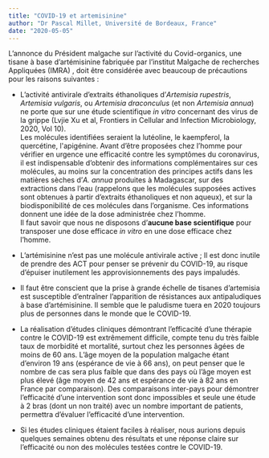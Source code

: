 ```yaml
---
title: "COVID-19 et artemisinine"
author: "Dr Pascal Millet, Université de Bordeaux, France"
date: "2020-05-05"
---
```


L’annonce du Président malgache sur l’activité du Covid-organics, une tisane à base d’artémisinine fabriquée par l’institut Malgache de recherches Appliquées (IMRA) , doit être considérée avec beaucoup de précautions pour les raisons suivantes :

- L’activité antivirale d’extraits éthanoliques d’*Artemisia rupestris*, *Artemisia vulgaris*, ou *Artemisia draconculus* (et non *Artemisia annua*) ne porte que sur une étude scientifique *in vitro* concernant des virus de la grippe (Lvjie Xu et al, Frontiers in Cellular and Infection Microbiology, 2020, Vol 10).  
  Les molécules identifiées seraient la lutéoline, le kaempferol, la quercétine, l'apigénine. Avant d’être proposées chez l’homme pour vérifier en urgence une efficacité contre les symptômes du coronavirus, il est indispensable d’obtenir des informations complémentaires sur ces molécules, au moins sur la concentration des principes actifs dans les matières sèches d’*A. annua* produites à Madagascar, sur des extractions dans l’eau (rappelons que les molécules supposées actives sont obtenues à partir d’extraits éthanoliques et non aqueux), et sur la biodisponibilité de ces molécules dans l’organisme. Ces informations donnent une idée de la dose administrée chez l’homme.  
  Il faut savoir que nous ne disposons d’**aucune base scientifique** pour transposer une dose efficace *in vitro* en une dose efficace chez l’homme.

- L’artémisinine n’est pas une molécule antivirale active ; Il est donc inutile de prendre des ACT pour penser se prévenir du COVID-19, au risque d’épuiser inutilement les approvisionnements des pays impaludés.

- Il faut être conscient que la prise à grande échelle de tisanes d’artemisia est susceptible d’entraîner l’apparition de résistances aux antipaludiques à base d’artémisinine. Il semble que le paludisme tuera en 2020 toujours plus de personnes dans le monde que le COVID-19.

- La réalisation d’études cliniques démontrant l’efficacité d’une thérapie contre le COVID-19 est extrêmement difficile, compte tenu du très faible taux de morbidité et mortalité, surtout chez les personnes âgées de moins de 60 ans. L’âge moyen de la population malgache étant d’environ 19 ans (espérance de vie à 66 ans), on peut penser que le nombre de cas sera plus faible que dans des pays où l’âge moyen est plus élevé (âge moyen de 42 ans et espérance de vie à 82 ans en France par comparaison). Des comparaisons inter-pays pour démontrer l’efficacité d’une intervention sont donc impossibles et seule une étude à 2 bras (dont un non traité) avec un nombre important de patients, permettra d’évaluer l’efficacité d’une intervention.

- Si les études cliniques étaient faciles à réaliser, nous aurions depuis quelques semaines obtenu des résultats et une réponse claire sur l’efficacité ou non des molécules testées contre le COVID-19.
